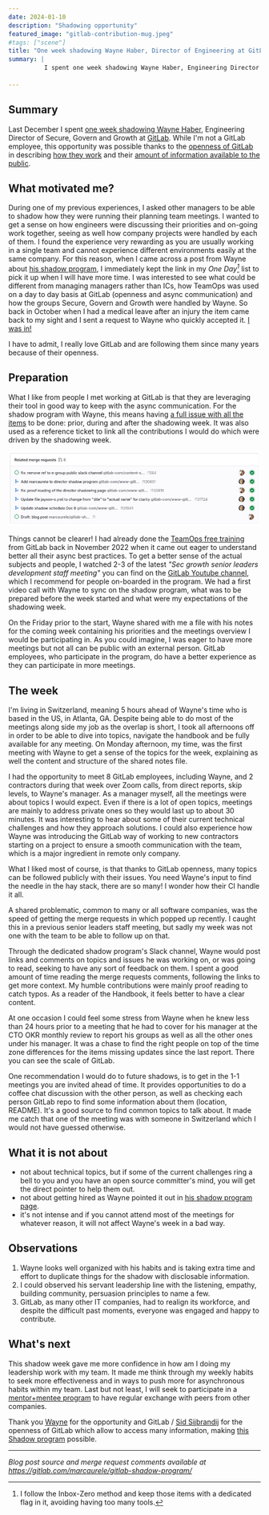 ```yaml
---
date: 2024-01-10
description: "Shadowing opportunity"
featured_image: "gitlab-contribution-mug.jpeg"
#tags: ["scene"]
title: "One week shadowing Wayne Haber, Director of Engineering at GitLab"
summary: |
          I spent one week shadowing Wayne Haber, Engineering Director of Secure, Govern and Growth at GitLab. While I'm not a GitLab employee, this opportunity was possible thanks to the openness of GitLab in describing how they work and their amount of information available to the public.

---
```


## Summary

Last December I spent [one week shadowing Wayne Haber](https://handbook.gitlab.com/handbook/engineering/development/director-shadow-program/), Engineering Director of Secure, Govern and Growth at [GitLab](https://gitlab.com/). While I'm not a GitLab employee, this opportunity was possible thanks to the [openness of GitLab](https://about.gitlab.com/blog/2016/07/12/our-handbook-is-open-source-heres-why/) in describing [how they work](https://handbook.gitlab.com/) and their [amount of information available to the public](https://handbook.gitlab.com/handbook/values/#transparency).

## What motivated me?

During one of my previous experiences, I asked other managers to be able to shadow how they were running their planning team meetings. I wanted to get a sense on how engineers were discussing their priorities and on-going work together, seeing as well how company projects were handled by each of them. I found the experience very rewarding as you are usually working in a single team and cannot experience different environments easily at the same company.
For this reason, when I came across a post from Wayne about [his shadow program](https://handbook.gitlab.com/handbook/engineering/development/director-shadow-program/), I immediately kept the link in my *One Day[^1]* list to pick it up when I will have more time. I was interested to see what could be different from managing managers rather than ICs, how TeamOps was used on a day to day basis at GitLab (openness and async communication) and how the groups Secure, Govern and Growth were handled by Wayne.
So back in October when I had a medical leave after an injury the item came back to my sight and I sent a request to Wayne who quickly accepted it. [I was in!](https://mastodon.social/@marcaurele/111308876640199866)

I have to admit, I really love GitLab and are following them since many years because of their openness.

## Preparation

What I like from people I met working at GitLab is that they are leveraging their tool in good way to keep with the async communication. For the shadow program with Wayne, this means having [a full issue with all the items](https://gitlab.com/wayne/wayne/-/issues/2) to be done: prior, during and after the shadowing week. It was also used as a reference ticket to link all the contributions I would do which were driven by the shadowing week.

![related merge requests](./2024-01-04_22-13.png)

Things cannot be clearer! I had already done the [TeamOps free training](https://levelup.gitlab.com/courses/teamops) from GitLab back in November 2022 when it came out eager to understand better all their async best practices.
To get a better sense of the actual subjects and people, I watched 2-3 of the latest *"Sec growth senior leaders development staff meeting"* you can find on the [GitLab Youtube channel](https://www.youtube.com/@GitLabUnfiltered/search?query=sec%20growth%20development), which I recommend for people on-boarded in the program.
We had a first video call with Wayne to sync on the shadow program, what was to be prepared before the week started and what were my expectations of the shadowing week.

On the Friday prior to the start, Wayne shared with me a file with his notes for the coming week containing his priorities and the meetings overview I would be participating in. As you could imagine, I was eager to have more meetings but not all can be public with an external person. GitLab employees, who participate in the program, do have a better experience as they can participate in more meetings.

## The week

I'm living in Switzerland, meaning 5 hours ahead of Wayne's time who is based in the US, in Atlanta, GA. Despite being able to do most of the meetings along side my job as the overlap is short, I took all afternoons off in order to be able to dive into topics, navigate the handbook and be fully available for any meeting.
On Monday afternoon, my time, was the first meeting with Wayne to get a sense of the topics for the week, explaining as well the content and structure of the shared notes file.

I had the opportunity to meet 8 GitLab employees, including Wayne, and 2 contractors during that week over Zoom calls, from direct reports, skip levels, to Wayne's manager. As a manager myself, all the meetings were about topics I would expect. Even if there is a lot of open topics, meetings are mainly to address private ones so they would last up to about 30 minutes. It was interesting to hear about some of their current technical challenges and how they approach solutions. I could also experience how Wayne was introducing the GitLab way of working to new contractors starting on a project to ensure a smooth communication with the team, which is a major ingredient in remote only company.

What I liked most of course, is that thanks to GitLab openness, many topics can be followed publicly with their issues. You need Wayne's input to find the needle in the hay stack, there are so many! I wonder how their CI handle it all.

A shared problematic, common to many or all software companies, was the speed of getting the merge requests in which popped up recently. I caught this in a previous senior leaders staff meeting, but sadly my week was not one with the team to be able to follow up on that.

Through the dedicated shadow program's Slack channel, Wayne would post links and comments on topics and issues he was working on, or was going to read, seeking to have any sort of feedback on them. I spent a good amount of time reading the merge requests comments, following the links to get more context. My humble contributions were mainly proof reading to catch typos. As a reader of the Handbook, it feels better to have a clear content.

At one occasion I could feel some stress from Wayne when he knew less than 24 hours prior to a meeting that he had to cover for his manager at the CTO OKR monthly review to report his groups as well as all the other ones under his manager. It was a chase to find the right people on top of the time zone differences for the items missing updates since the last report. There you can see the scale of GitLab.

One recommendation I would do to future shadows, is to get in the 1-1 meetings you are invited ahead of time. It provides opportunities to do a coffee chat discussion with the other person, as well as checking each person GitLab repo to find some information about them (location, README). It's a good source to find common topics to talk about. It made me catch that one of the meeting was with someone in Switzerland which I would not have guessed otherwise.

## What it is not about

- not about technical topics, but if some of the current challenges ring a bell to you and you have an open source committer's mind, you will get the direct pointer to help them out.
- not about getting hired as Wayne pointed it out in [his shadow program page](https://handbook.gitlab.com/handbook/engineering/development/director-shadow-program/#what-this-program-is-not).
- it's not intense and if you cannot attend most of the meetings for whatever reason, it will not affect Wayne's week in a bad way.

## Observations

1. Wayne looks well organized with his habits and is taking extra time and effort to duplicate things for the shadow with disclosable information.
2. I could observed his servant leadership line with the listening, empathy, building community, persuasion principles to name a few.
3. GitLab, as many other IT companies, had to realign its workforce, and despite the difficult past moments, everyone was engaged and happy to contribute.

## What's next

This shadow week gave me more confidence in how am I doing my leadership work with my team. It made me think through my weekly habits to seek more effectiveness and in ways to push more for asynchronous habits within my team. Last but not least, I will seek to participate in a [mentor+mentee program](https://www.mentoring-club.com/the-mentors/marc-aurele-brothier) to have regular exchange with peers from other companies.

Thank you [Wayne](https://www.linkedin.com/in/waynehaber/) for the opportunity and GitLab / [Sid Sijbrandij](https://www.linkedin.com/in/sijbrandij/) for the openness of GitLab which allow to access many information, making [this Shadow program](https://handbook.gitlab.com/handbook/engineering/development/director-shadow-program/) possible.

---

*Blog post source and merge request comments available at <https://gitlab.com/marcaurele/gitlab-shadow-program/>*

[^1]: I follow the Inbox-Zero method and keep those items with a dedicated flag in it, avoiding having too many tools.
